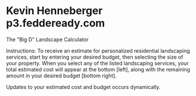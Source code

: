 Kevin Henneberger
p3.feddeready.com
=================

The "Big D" Landscape Calculator

Instructions: To receive an estimate for personalized residential landscaping services, start by entering your desired budget, then selecting the size of your property. When you select any of the listed landscaping services, your total estimated cost will appear at the bottom [left], along with the remaining amount in your desired budget [bottom right].

Updates to your estimated cost and budget occurs dynamically.